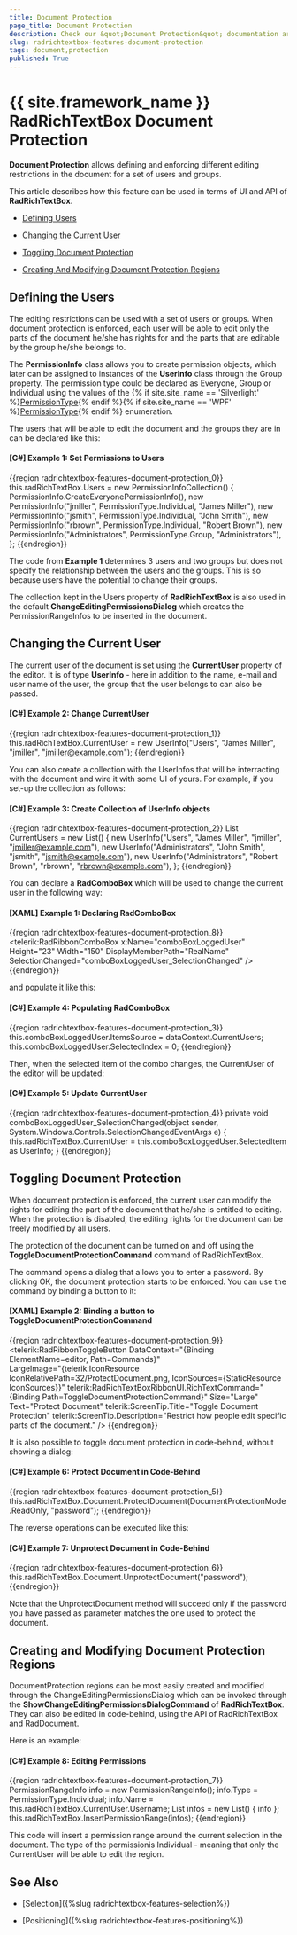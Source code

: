 ```yaml
---
title: Document Protection
page_title: Document Protection
description: Check our &quot;Document Protection&quot; documentation article for the RadRichTextBox {{ site.framework_name }} control.
slug: radrichtextbox-features-document-protection
tags: document,protection
published: True
---
```


# {{ site.framework_name }} RadRichTextBox Document Protection



__Document Protection__ allows defining and enforcing different editing restrictions in the document for a set of users and groups.
      

This article describes how this feature can be used in terms of UI and API of __RadRichTextBox__.
      

* [Defining Users](#defining-the-users)

* [Changing the Current User](#changing-the-current-user)

* [Toggling Document Protection](#toggling-document-protection)

* [Creating And Modifying Document Protection Regions](#creating-and-modifying-document-protection-regions)

## Defining the Users

The editing restrictions can be used with a set of users or groups. When document protection is enforced, each user will be able to edit only the parts of the document he/she has rights for and the parts that are editable by the group he/she belongs to.
        
The __PermissionInfo__ class allows you to create permission objects, which later can be assigned to instances of the __UserInfo__ class through the Group property. The permission type could be declared as Everyone, Group or Individual using the values of the {% if site.site_name == 'Silverlight' %}[PermissionType](https://docs.telerik.com/devtools/silverlight/api/telerik.windows.documents.model.permissiontype){% endif %}{% if site.site_name == 'WPF' %}[PermissionType](https://docs.telerik.com/devtools/wpf/api/telerik.windows.documents.model.permissiontype){% endif %}  enumeration. 

The users that will be able to edit the document and the groups they are in can be declared like this:

#### __[C#] Example 1: Set Permissions to Users__

{{region radrichtextbox-features-document-protection_0}}
	this.radRichTextBox.Users = new PermissionInfoCollection() 
	                        {
	                            PermissionInfo.CreateEveryonePermissionInfo(),
	                            new PermissionInfo("jmiller", PermissionType.Individual, "James Miller"),
	                            new PermissionInfo("jsmith", PermissionType.Individual, "John Smith"),
	                            new PermissionInfo("rbrown", PermissionType.Individual, "Robert Brown"),
	                            new PermissionInfo("Administrators", PermissionType.Group, "Administrators"),
	                        };
{{endregion}}



The code from __Example 1__ determines 3 users and two groups but does not specify the relationship between the users and the groups. This is so because users have the potential to change their groups.
        

The collection kept in the Users property of __RadRichTextBox__ is also used in the default __ChangeEditingPermissionsDialog__ which creates the PermissionRangeInfos to be inserted in the document.
        

## Changing the Current User

The current user of the document is set using the __CurrentUser__ property of the editor. It is of type __UserInfo__ - here in addition to the name, e-mail and user name of the user, the group that the user belongs to can also be passed.
        

#### __[C#] Example 2: Change CurrentUser__

{{region radrichtextbox-features-document-protection_1}}
	 this.radRichTextBox.CurrentUser = new UserInfo("Users", "James Miller", "jmiller", "jmiller@example.com");
{{endregion}}



You can also create a collection with the UserInfos that will be interracting with the document and wire it with some UI of yours. For example, if you set-up the collection as follows:
        

#### __[C#] Example 3: Create Collection of UserInfo objects__

{{region radrichtextbox-features-document-protection_2}}
	List<UserInfo> CurrentUsers = new List<UserInfo>() 
	                {
	                    new UserInfo("Users", "James Miller", "jmiller", "jmiller@example.com"),
	                    new UserInfo("Administrators", "John Smith", "jsmith", "jsmith@example.com"),
	                    new UserInfo("Administrators", "Robert Brown", "rbrown", "rbrown@example.com"),
	                };
{{endregion}}



You can declare a __RadComboBox__ which will be used to change the current user in the following way:

#### __[XAML] Example 1: Declaring RadComboBox__

{{region radrichtextbox-features-document-protection_8}}
	<telerik:RadRibbonComboBox x:Name="comboBoxLoggedUser" Height="23" Width="150" DisplayMemberPath="RealName" SelectionChanged="comboBoxLoggedUser_SelectionChanged" />
{{endregion}}



and populate it like this:

#### __[C#] Example 4: Populating RadComboBox__

{{region radrichtextbox-features-document-protection_3}}
	this.comboBoxLoggedUser.ItemsSource = dataContext.CurrentUsers;
	this.comboBoxLoggedUser.SelectedIndex = 0;
{{endregion}}



Then, when the selected item of the combo changes, the CurrentUser of the editor will be updated:

#### __[C#] Example 5: Update CurrentUser__

{{region radrichtextbox-features-document-protection_4}}
	private void comboBoxLoggedUser_SelectionChanged(object sender, System.Windows.Controls.SelectionChangedEventArgs e)
	{
	    this.radRichTextBox.CurrentUser = this.comboBoxLoggedUser.SelectedItem as UserInfo;
	}
{{endregion}}



## Toggling Document Protection

When document protection is enforced, the current user can modify the rights for editing the part of the document that he/she is entitled to editing. When the protection is disabled, the editing rights for the document can be freely modified by all users.
        

The protection of the document can be turned on and off using the __ToggleDocumentProtectionCommand__ command of RadRichTextBox.
        

The command opens a dialog that allows you to enter a password. By clicking OK, the document protection starts to be enforced. You can use the command by binding a button to it:
        

#### __[XAML] Example 2: Binding a button to ToggleDocumentProtectionCommand__

{{region radrichtextbox-features-document-protection_9}}
    <telerik:RadRibbonToggleButton DataContext="{Binding ElementName=editor, Path=Commands}"  
                                   LargeImage="{telerik:IconResource IconRelativePath=32/ProtectDocument.png, IconSources={StaticResource IconSources}}" 
                                   telerik:RadRichTextBoxRibbonUI.RichTextCommand="{Binding Path=ToggleDocumentProtectionCommand}" 
                                   Size="Large" Text="Protect Document" 
                                   telerik:ScreenTip.Title="Toggle Document Protection" 
                                   telerik:ScreenTip.Description="Restrict how people edit specific parts of the document." />
{{endregion}}



It is also possible to toggle document protection in code-behind, without showing a dialog:

#### __[C#] Example 6: Protect Document in Code-Behind__

{{region radrichtextbox-features-document-protection_5}}
    this.radRichTextBox.Document.ProtectDocument(DocumentProtectionMode.ReadOnly, "password");
{{endregion}}



The reverse operations can be executed like this:

#### __[C#] Example 7: Unprotect Document in Code-Behind__

{{region radrichtextbox-features-document-protection_6}}
    this.radRichTextBox.Document.UnprotectDocument("password");
{{endregion}}



Note that the UnprotectDocument method will succeed only if the password you have passed as parameter matches the one used to protect the document.

## Creating and Modifying Document Protection Regions

DocumentProtection regions can be most easily created and modified through the ChangeEditingPermissionsDialog which can be invoked through the __ShowChangeEditingPermissionsDialogCommand__ of __RadRichTextBox__. They can also be edited in code-behind, using the API of RadRichTextBox and RadDocument.
        

Here is an example:

#### __[C#] Example 8: Editing Permissions__

{{region radrichtextbox-features-document-protection_7}}
	PermissionRangeInfo info = new PermissionRangeInfo();
	info.Type = PermissionType.Individual;
	info.Name = this.radRichTextBox.CurrentUser.Username;
	List<PermissionRangeInfo> infos = new List<PermissionRangeInfo>() { info };
	this.radRichTextBox.InsertPermissionRange(infos);
{{endregion}}



This code will insert a permission range around the current selection in the document. The type of the permissionis Individual - meaning that only the CurrentUser will be able to edit the region.
        

## See Also

 * [Selection]({%slug radrichtextbox-features-selection%})

 * [Positioning]({%slug radrichtextbox-features-positioning%})
